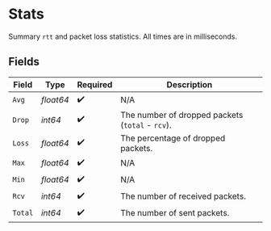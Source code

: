 # Stats

Summary `rtt` and packet loss statistics.
All times are in milliseconds.



## Fields

| Field                                            | Type                                             | Required                                         | Description                                      |
| ------------------------------------------------ | ------------------------------------------------ | ------------------------------------------------ | ------------------------------------------------ |
| `Avg`                                            | *float64*                                        | :heavy_check_mark:                               | N/A                                              |
| `Drop`                                           | *int64*                                          | :heavy_check_mark:                               | The number of dropped packets (`total` - `rcv`). |
| `Loss`                                           | *float64*                                        | :heavy_check_mark:                               | The percentage of dropped packets.               |
| `Max`                                            | *float64*                                        | :heavy_check_mark:                               | N/A                                              |
| `Min`                                            | *float64*                                        | :heavy_check_mark:                               | N/A                                              |
| `Rcv`                                            | *int64*                                          | :heavy_check_mark:                               | The number of received packets.                  |
| `Total`                                          | *int64*                                          | :heavy_check_mark:                               | The number of sent packets.                      |